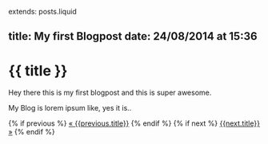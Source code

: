 extends: posts.liquid

title:   My first Blogpost
date:    24/08/2014 at 15:36
---
# {{ title }}

Hey there this is my first blogpost and this is super awesome.

My Blog is lorem ipsum like, yes it is..

{% if previous %}
   <a class="prev" href="/{{previous.path}}">&laquo; {{previous.title}}</a>
 {% endif %}
 {% if next %}
   <a class="next" href="/{{next.path}}">{{next.title}} &raquo;</a>
{% endif %}